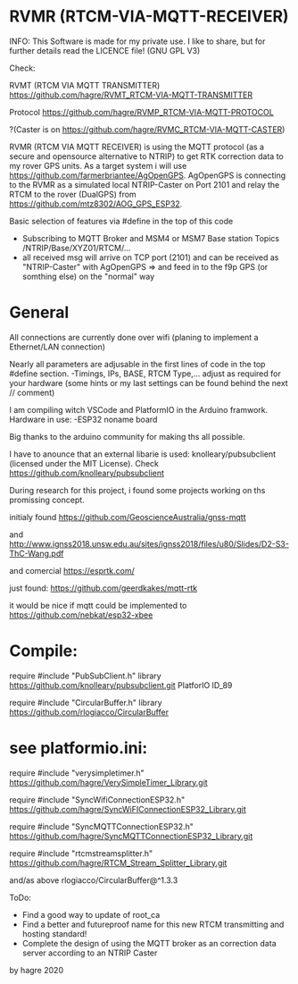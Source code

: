 # RVMR (RTCM-VIA-MQTT-RECEIVER)
INFO: This Software is made for my private use. I like to share, but for further details read the LICENCE file! (GNU GPL V3)

Check:  

RVMT (RTCM VIA MQTT TRANSMITTER) https://github.com/hagre/RVMT_RTCM-VIA-MQTT-TRANSMITTER

Protocol https://github.com/hagre/RVMP_RTCM-VIA-MQTT-PROTOCOL 

?(Caster is on https://github.com/hagre/RVMC_RTCM-VIA-MQTT-CASTER)

RVMR (RTCM VIA MQTT RECEIVER) is using the MQTT protocol (as a secure and opensource alternative to NTRIP) to get RTK correction data to my rover GPS units.
As a target system i will use https://github.com/farmerbriantee/AgOpenGPS. AgOpenGPS is connecting to the RVMR as a simulated local NTRIP-Caster on Port 2101 and relay the RTCM to the rover (DualGPS) from https://github.com/mtz8302/AOG_GPS_ESP32.


Basic selection of features via #define in the top of this code

* Subscribing to MQTT Broker and MSM4 or MSM7 Base station Topics /NTRIP/Base/XYZ01/RTCM/...
* all received msg will arrive on TCP port (2101) and can be received as "NTRIP-Caster" with AgOpenGPS => and feed in to the f9p GPS (or somthing else) on the "normal" way

# General
All connections are currently done over wifi (planing to implement a Ethernet/LAN connection)

Nearly all parameters are adjusable in the first lines of code in the top #define section.
-Timings, IPs, BASE, RTCM Type,... adjust as required for your hardware (some hints or my last settings can be found behind the next // comment)

I am compiling witch VSCode and PlatformIO in the Arduino framwork.
Hardware in use:
-ESP32 noname board

Big thanks to the arduino community for making ths all possible.

I have to anounce that an external libarie is used: 
knolleary/pubsubclient  (licensed under the MIT License). 
Check https://github.com/knolleary/pubsubclient

During research for this project, i found some projects working on ths promissing concept.

initialy found
https://github.com/GeoscienceAustralia/gnss-mqtt

and
http://www.ignss2018.unsw.edu.au/sites/ignss2018/files/u80/Slides/D2-S3-ThC-Wang.pdf

and comercial
https://esprtk.com/

just found:
https://github.com/geerdkakes/mqtt-rtk

it would be nice if mqtt could be implemented to
https://github.com/nebkat/esp32-xbee 


# Compile:

require #include "PubSubClient.h" library https://github.com/knolleary/pubsubclient.git PlatforIO ID_89

require #include "CircularBuffer.h" library https://github.com/rlogiacco/CircularBuffer 

# see platformio.ini:

require #include "verysimpletimer.h"  https://github.com/hagre/VerySimpleTimer_Library.git

require #include "SyncWifiConnectionESP32.h"  https://github.com/hagre/SyncWiFIConnectionESP32_Library.git

require #include "SyncMQTTConnectionESP32.h" https://github.com/hagre/SyncMQTTConnectionESP32_Library.git

require #include "rtcmstreamsplitter.h" https://github.com/hagre/RTCM_Stream_Splitter_Library.git

and/as above                           rlogiacco/CircularBuffer@^1.3.3


ToDo:
* Find a good way to update of root_ca 
* Find a better and futureproof name for this new RTCM transmitting and hosting standard!
* Complete the design of using the MQTT broker as an correction data server according to an NTRIP Caster

by hagre 
2020 
